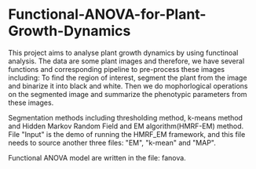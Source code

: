 # Functional-ANOVA-for-Plant-Growth-Dynamics
This project aims to analyse plant growth dynamics by using functinoal analysis. The data are some plant images and therefore, we have several functions and corresponding pipeline to pre-process these images including: To find the region of interest,  segment the plant from the image and binarize it into black and white. Then we do mophorlogical operations on the segmented image and summarize the phenotypic parameters from these images.

Segmentation methods including thresholding method, k-means method and Hidden Markov Random Field and EM algorithm(HMRF-EM) method. File "Input" is the demo of running the HMRF_EM framework, and this file needs to source another three files: "EM", "k-mean" and "MAP".

Functional ANOVA model are written in the file: fanova.
